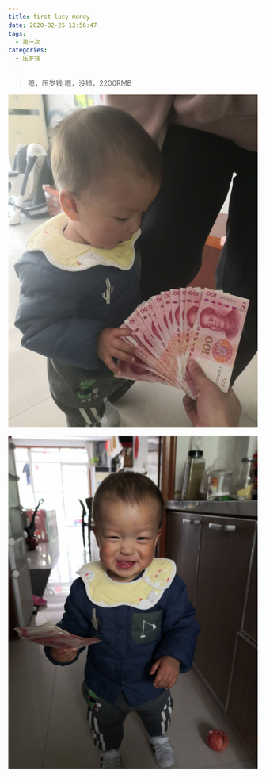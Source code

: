 ```yaml
---
title: first-lucy-money
date: 2020-02-25 12:56:47
tags:
  - 第一次
categories: 
  - 压岁钱 
---
```


> 嗯，压岁钱
> 嗯，没错，2200RMB

![压岁钱](/images/lucy-money/1-2020-1.jpg)

<!-- more -->

![压岁钱](/images/lucy-money/1-2020-2.jpg)
